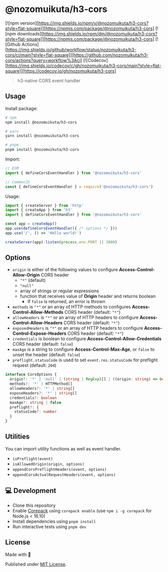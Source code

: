 # @nozomuikuta/h3-cors

[![npm version][https://img.shields.io/npm/v/@nozomuikuta/h3-cors?style=flat-square]][https://npmjs.com/package/@nozomuikuta/h3-cors]
[![npm downloads][https://img.shields.io/npm/dm/@nozomuikuta/h3-cors?style=flat-square]][https://npmjs.com/package/@nozomuikuta/h3-cors]
[![Github Actions][https://img.shields.io/github/workflow/status/nozomuikuta/h3-cors/ci/main?style=flat-square]][https://github.com/nozomuikuta/h3-cors/actions?query=workflow%3Aci]
[![Codecov][https://img.shields.io/codecov/c/gh/nozomuikuta/h3-cors/main?style=flat-square]][https://codecov.io/gh/nozomuikuta/h3-cors]

> h3-native CORS event handler

## Usage

Install package:

```sh
# npm
npm install @nozomuikuta/h3-cors

# yarn
yarn install @nozomuikuta/h3-cors

# pnpm
pnpm install @nozomuikuta/h3-cors
```

Import:

```js
// ESM
import { defineCorsEventHandler } from '@nozomuikuta/h3-cors'

// CommonJS
const { defineCorsEventHandler } = require('@nozomuikuta/h3-cors')
```

Usage:

```js
import { createServer } from 'http'
import { createApp } from 'h3'
import { defineCorsEventHandler } from '@nozomuikuta/h3-cors'

const app = createApp()
app.use(defineCorsEventHandler({ /* options */ }))
app.use('/', () => 'Hello world!')

createServer(app).listen(process.env.PORT || 3000)
```

## Options

- `origin` is either of the following values to configure **Access-Control-Allow-Origin** CORS header
  - `"*"` (default)
  - `"null"`
  - array of strings or regular expressions
  - function that receives value of **Origin** header and returns boolean
    - If `false` is returned, an error is thrown
- `methods` is `"*"` or an array of HTTP methods to configures **Access-Control-Allow-Methods** CORS header (default: `"*"`)
- `allowHeaders` is `"*"` or an array of HTTP headers to configure **Access-Control-Allow-Headers** CORS header (default: `"*"`)
- `exposedHeaders` is `"*"` or an array of HTTP headers to configure **Access-Control-Expose-Headers** CORS header (default: `"*"`)
- `credentials` is boolean to configure **Access-Control-Allow-Credentials** CORS header (default: `false`)
- `maxAge` is a string to configure **Access-Control-Max-Age**, or `false` to unset the header (default: `false`)
- `preflight.statusCode` is used to set `event.res.statusCode` for preflight request (default: `204`)

```ts
interface CorsOptions {
  origin?: '*' | 'null' | (string | RegExp)[] | ((origin: string) => boolean)
  methods?: '*' | HTTPMethod[]
  allowHeaders?: '*' | string[]
  exposeHeaders?: '*' | string[]
  credentials?: boolean
  maxAge?: string | false
  preflight?: {
    statusCode?: number
  }
}
```

## Utilities

You can import utility functions as well as event handler.

- `isPreflight(event)`
- `isAllowedOrigin(origin, options)`
- `appendCorsPreflightHeaders(event, options)`
- `appendCorsActualRequestHeaders(event, options)`

## 💻 Development

- Clone this repository
- Enable [Corepack](https://github.com/nodejs/corepack) using `corepack enable` (use `npm i -g corepack` for Node.js < 16.10)
- Install dependencies using `pnpm install`
- Run interactive tests using `pnpm dev`

## License

Made with 💛

Published under [MIT License](./LICENSE).
